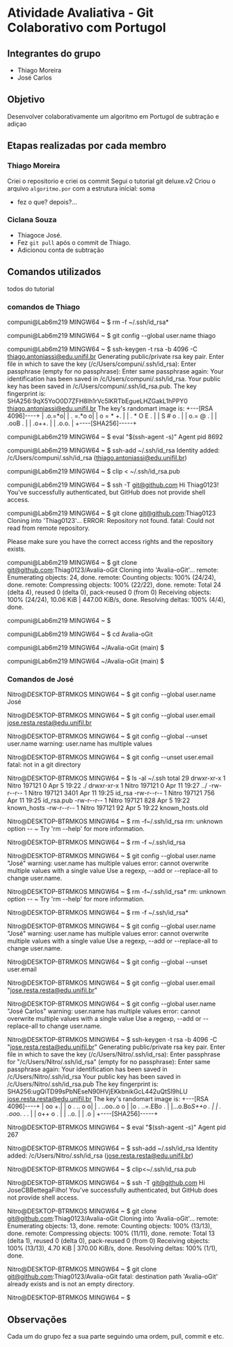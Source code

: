 # Atividade Avaliativa - Git Colaborativo com Portugol

## Integrantes do grupo
- Thiago Moreira
- José Carlos

## Objetivo
Desenvolver colaborativamente um algoritmo em Portugol de subtração e adiçao

## Etapas realizadas por cada membro

### Thiago Moreira
  Criei o repositorio e criei os commit
  Segui o tutorial git deluxe.v2
 Criou o arquivo `algoritmo.por` com a estrutura inicial: soma
- fez o que? depois?...

### Ciclana Souza
- Thiagoce José.
- Fez `git pull` após o commit de Thiago.
- Adicionou conta de subtração
 



## Comandos utilizados
todos do tutorial

### comandos de Thiago

compuni@Lab6m219 MINGW64 ~
$ rm -f ~/.ssh/id_rsa*

compuni@Lab6m219 MINGW64 ~
$ git config --global user.name
thiago

compuni@Lab6m219 MINGW64 ~
$ ssh-keygen -t rsa -b 4096 -C thiago.antoniassi@edu.unifil.br
Generating public/private rsa key pair.
Enter file in which to save the key (/c/Users/compuni/.ssh/id_rsa):
Enter passphrase (empty for no passphrase):
Enter same passphrase again:
Your identification has been saved in /c/Users/compuni/.ssh/id_rsa.
Your public key has been saved in /c/Users/compuni/.ssh/id_rsa.pub.
The key fingerprint is:
SHA256:9qX5YoO0D7ZFH8Ih1rVc5lKRTbEgueLHZGakL1hPPY0 thiago.antoniassi@edu.unifil.br
The key's randomart image is:
+---[RSA 4096]----+
|           .o.=*o|
|         . =.*o o|
|        o = * +. |
|       . * O E . |
|        S # o .  |
|       o.= @ .   |
|       .ooB .    |
|       .o++.     |
|        .o.o.    |
+----[SHA256]-----+

compuni@Lab6m219 MINGW64 ~
$ eval "$(ssh-agent -s)"
Agent pid 8692

compuni@Lab6m219 MINGW64 ~
$ ssh-add ~/.ssh/id_rsa
Identity added: /c/Users/compuni/.ssh/id_rsa (thiago.antoniassi@edu.unifil.br)

compuni@Lab6m219 MINGW64 ~
$ clip < ~/.ssh/id_rsa.pub

compuni@Lab6m219 MINGW64 ~
$ ssh -T git@github.com
Hi Thiag0123! You've successfully authenticated, but GitHub does not provide shell access.

compuni@Lab6m219 MINGW64 ~
$ git clone git@github.com:Thiag0123
Cloning into 'Thiag0123'...
ERROR: Repository not found.
fatal: Could not read from remote repository.

Please make sure you have the correct access rights
and the repository exists.

compuni@Lab6m219 MINGW64 ~
$ git clone git@github.com:Thiag0123/Avalia-oGit
Cloning into 'Avalia-oGit'...
remote: Enumerating objects: 24, done.
remote: Counting objects: 100% (24/24), done.
remote: Compressing objects: 100% (22/22), done.
remote: Total 24 (delta 4), reused 0 (delta 0), pack-reused 0 (from 0)
Receiving objects: 100% (24/24), 10.06 KiB | 447.00 KiB/s, done.
Resolving deltas: 100% (4/4), done.

compuni@Lab6m219 MINGW64 ~
$

compuni@Lab6m219 MINGW64 ~
$ cd Avalia-oGit

compuni@Lab6m219 MINGW64 ~/Avalia-oGit (main)
$

compuni@Lab6m219 MINGW64 ~/Avalia-oGit (main)
$


### Comandos de José
Nitro@DESKTOP-BTRMKOS MINGW64 ~
$ git config --global user.name
José

Nitro@DESKTOP-BTRMKOS MINGW64 ~
$ git config --global user.email
jose.resta.resta@edu.unifil.br

Nitro@DESKTOP-BTRMKOS MINGW64 ~
$ git config --global --unset user.name
warning: user.name has multiple values

Nitro@DESKTOP-BTRMKOS MINGW64 ~
$ git config --unset user.email
fatal: not in a git directory

Nitro@DESKTOP-BTRMKOS MINGW64 ~
$ ls -al ~/.ssh
total 29
drwxr-xr-x 1 Nitro 197121    0 Apr  5 19:22 ./
drwxr-xr-x 1 Nitro 197121    0 Apr 11 19:27 ../
-rw-r--r-- 1 Nitro 197121 3401 Apr 11 19:25 id_rsa
-rw-r--r-- 1 Nitro 197121  756 Apr 11 19:25 id_rsa.pub
-rw-r--r-- 1 Nitro 197121  828 Apr  5 19:22 known_hosts
-rw-r--r-- 1 Nitro 197121   92 Apr  5 19:22 known_hosts.old

Nitro@DESKTOP-BTRMKOS MINGW64 ~
$ rm -f~/.ssh/id_rsa
rm: unknown option -- ~
Try 'rm --help' for more information.

Nitro@DESKTOP-BTRMKOS MINGW64 ~
$ rm -f ~/.ssh/id_rsa

Nitro@DESKTOP-BTRMKOS MINGW64 ~
$ git config --global user.name "José"
warning: user.name has multiple values
error: cannot overwrite multiple values with a single value
       Use a regexp, --add or --replace-all to change user.name.

Nitro@DESKTOP-BTRMKOS MINGW64 ~
$ rm -f~/.ssh/id_rsa*
rm: unknown option -- ~
Try 'rm --help' for more information.

Nitro@DESKTOP-BTRMKOS MINGW64 ~
$ rm -f ~/.ssh/id_rsa*

Nitro@DESKTOP-BTRMKOS MINGW64 ~
$ git config --global user.name "José"
warning: user.name has multiple values
error: cannot overwrite multiple values with a single value
       Use a regexp, --add or --replace-all to change user.name.

Nitro@DESKTOP-BTRMKOS MINGW64 ~
$ git config --global --unset user.email

Nitro@DESKTOP-BTRMKOS MINGW64 ~
$ git config --global user.email "jose.resta.resta@edu.unifil.br"

Nitro@DESKTOP-BTRMKOS MINGW64 ~
$ git config --global user.name "José Carlos"
warning: user.name has multiple values
error: cannot overwrite multiple values with a single value
       Use a regexp, --add or --replace-all to change user.name.

Nitro@DESKTOP-BTRMKOS MINGW64 ~
$ ssh-keygen -t rsa -b 4096 -C "jose.resta.resta@edu.unifil.br"
Generating public/private rsa key pair.
Enter file in which to save the key (/c/Users/Nitro/.ssh/id_rsa):
Enter passphrase for "/c/Users/Nitro/.ssh/id_rsa" (empty for no passphrase):
Enter same passphrase again:
Your identification has been saved in /c/Users/Nitro/.ssh/id_rsa
Your public key has been saved in /c/Users/Nitro/.ssh/id_rsa.pub
The key fingerprint is:
SHA256:ugQiTD99sPbNEseN90HVjEKkbnikGcL442uQtSl9hLU jose.resta.resta@edu.unifil.br
The key's randomart image is:
+---[RSA 4096]----+
|           oo  +.|
|     o  .  .. o o|
| .  ..oo..o  o   |
|o . ..=.EBo .    |
|...o.Bo*S++o .   |
| . .*o*o*o. . .  |
|     o++ o   .   |
|     ..o.        |
|     .o          |
+----[SHA256]-----+

Nitro@DESKTOP-BTRMKOS MINGW64 ~
$ eval "$(ssh-agent -s)"
Agent pid 267

Nitro@DESKTOP-BTRMKOS MINGW64 ~
$ ssh-add ~/.ssh/id_rsa
Identity added: /c/Users/Nitro/.ssh/id_rsa (jose.resta.resta@edu.unifil.br)

Nitro@DESKTOP-BTRMKOS MINGW64 ~
$ clip<~/.ssh/id_rsa.pub

Nitro@DESKTOP-BTRMKOS MINGW64 ~
$ ssh -T git@github.com
Hi JoseCBBettegaFilho! You've successfully authenticated, but GitHub does not provide shell access.

Nitro@DESKTOP-BTRMKOS MINGW64 ~
$ git clone git@github.com:Thiag0123/Avalia-oGit
Cloning into 'Avalia-oGit'...
remote: Enumerating objects: 13, done.
remote: Counting objects: 100% (13/13), done.
remote: Compressing objects: 100% (11/11), done.
remote: Total 13 (delta 1), reused 0 (delta 0), pack-reused 0 (from 0)
Receiving objects: 100% (13/13), 4.70 KiB | 370.00 KiB/s, done.
Resolving deltas: 100% (1/1), done.

Nitro@DESKTOP-BTRMKOS MINGW64 ~
$ git clone git@github.com:Thiag0123/Avalia-oGit
fatal: destination path 'Avalia-oGit' already exists and is not an empty directory.

Nitro@DESKTOP-BTRMKOS MINGW64 ~
$



## Observações
Cada um do grupo fez a sua parte seguindo uma ordem, pull, commit e etc.
